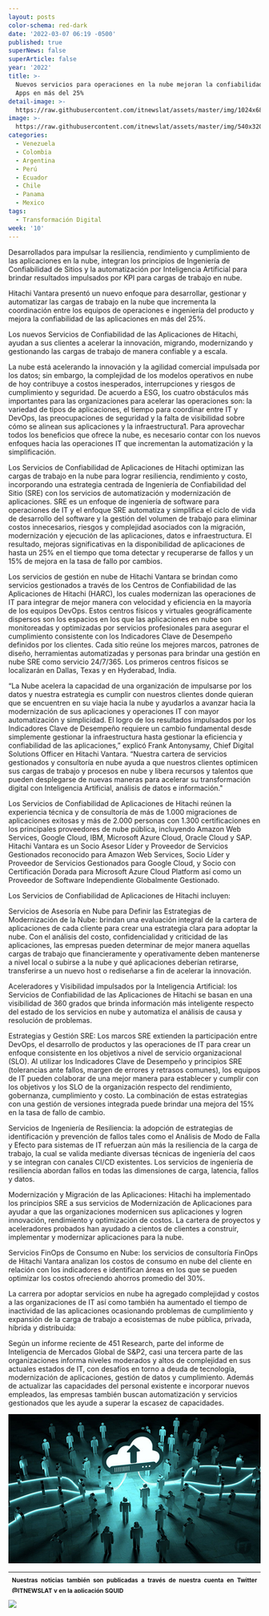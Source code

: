```yaml
---
layout: posts
color-schema: red-dark
date: '2022-03-07 06:19 -0500'
published: true
superNews: false
superArticle: false
year: '2022'
title: >-
  Nuevos servicios para operaciones en la nube mejoran la confiabilidad de las
  Apps en más del 25%
detail-image: >-
  https://raw.githubusercontent.com/itnewslat/assets/master/img/1024x680/Nube-Publica-g.jpg
image: >-
  https://raw.githubusercontent.com/itnewslat/assets/master/img/540x320/Nube-Publica-p.jpg
categories:
  - Venezuela
  - Colombia
  - Argentina
  - Perú
  - Ecuador
  - Chile
  - Panama
  - Mexico
tags:
  - Transformación Digital
week: '10'
---
```

Desarrollados para impulsar la resiliencia, rendimiento y cumplimiento de las aplicaciones en la nube, integran los principios de Ingeniería de Confiabilidad de Sitios y la automatización por Inteligencia Artificial para brindar resultados impulsados por KPI para cargas de trabajo en nube.
 
Hitachi Vantara presentó un nuevo enfoque para desarrollar, gestionar y automatizar las cargas de trabajo en la nube que incrementa la coordinación entre los equipos de operaciones e ingeniería del producto y mejora la confiabilidad de las aplicaciones en más del 25%.
 
Los nuevos Servicios de Confiabilidad de las Aplicaciones de Hitachi, ayudan a sus clientes a acelerar la innovación, migrando, modernizando y gestionando las cargas de trabajo de manera confiable y a escala.
 
La nube está acelerando la innovación y la agilidad comercial impulsada por los datos; sin embargo, la complejidad de los modelos operativos en nube de hoy contribuye a costos inesperados, interrupciones y riesgos de cumplimiento y seguridad. De acuerdo a ESG, los cuatro obstáculos más importantes para las organizaciones para acelerar las operaciones son: la variedad de tipos de aplicaciones, el tiempo para coordinar entre IT y DevOps, las preocupaciones de seguridad y la falta de visibilidad sobre cómo se alinean sus aplicaciones y la infraestructura1. Para aprovechar todos los beneficios que ofrece la nube, es necesario contar con los nuevos enfoques hacia las operaciones IT que incrementan la automatización y la simplificación.
 
Los Servicios de Confiabilidad de Aplicaciones de Hitachi optimizan las cargas de trabajo en la nube para lograr resiliencia, rendimiento y costo, incorporando una estrategia centrada de Ingeniería de Confiabilidad del Sitio (SRE) con los servicios de automatización y modernización de aplicaciones. SRE es un enfoque de ingeniería de software para operaciones de IT y el enfoque SRE automatiza y simplifica el ciclo de vida de desarrollo del software y la gestión del volumen de trabajo para eliminar costos innecesarios, riesgos y complejidad asociados con la migración, modernización y ejecución de las aplicaciones, datos e infraestructura. El resultado, mejoras significativas en la disponibilidad de aplicaciones de hasta un 25% en el tiempo que toma detectar y recuperarse de fallos y un 15% de mejora en la tasa de fallo por cambios.
 
Los servicios de gestión en nube de Hitachi Vantara se brindan como servicios gestionados a través de los Centros de Confiabilidad de las Aplicaciones de Hitachi (HARC), los cuales modernizan las operaciones de IT para integrar de mejor manera con velocidad y eficiencia en la mayoría de los equipos DevOps. Estos centros físicos y virtuales geográficamente dispersos son los espacios en los que las aplicaciones en nube son monitoreadas y optimizadas por servicios profesionales para asegurar el cumplimiento consistente con los Indicadores Clave de Desempeño definidos por los clientes. Cada sitio reúne los mejores marcos, patrones de diseño, herramientas automatizadas y personas para brindar una gestión en nube SRE como servicio 24/7/365. Los primeros centros físicos se localizarán en Dallas, Texas y en Hyderabad, India.
 
“La Nube acelera la capacidad de una organización de impulsarse por los datos y nuestra estrategia es cumplir con nuestros clientes donde quieran que se encuentren en su viaje hacia la nube y ayudarlos a avanzar hacia la modernización de sus aplicaciones y operaciones IT con mayor automatización y simplicidad. El logro de los resultados impulsados por los Indicadores Clave de Desempeño requiere un cambio fundamental desde simplemente gestionar la infraestructura hasta gestionar la eficiencia y confiabilidad de las aplicaciones,” explicó Frank Antonysamy, Chief Digital Solutions Officer en Hitachi Vantara. “Nuestra cartera de servicios gestionados y consultoría en nube ayuda a que nuestros clientes optimicen sus cargas de trabajo y procesos en nube y libera recursos y talentos que pueden desplegarse de nuevas maneras para acelerar su transformación digital con Inteligencia Artificial, análisis de datos e información."
 
Los Servicios de Confiabilidad de Aplicaciones de Hitachi reúnen la experiencia técnica y de consultoría de más de 1.000 migraciones de aplicaciones exitosas y más de 2.000 personas con 1.300 certificaciones en los principales proveedores de nube pública, incluyendo Amazon Web Services, Google Cloud, IBM, Microsoft Azure Cloud, Oracle Cloud y SAP. Hitachi Vantara es un Socio Asesor Líder y Proveedor de Servicios Gestionados reconocido para Amazon Web Services, Socio Líder y Proveedor de Servicios Gestionados para Google Cloud, y Socio con Certificación Dorada para Microsoft Azure Cloud Platform así como un Proveedor de Software Independiente Globalmente Gestionado.
 
Los Servicios de Confiabilidad de Aplicaciones de Hitachi incluyen:
 
Servicios de Asesoría en Nube para Definir las Estrategias de Modernización de la Nube: brindan una evaluación integral de la cartera de aplicaciones de cada cliente para crear una estrategia clara para adoptar la nube. Con el análisis del costo, confidencialidad y criticidad de las aplicaciones, las empresas pueden determinar de mejor manera aquellas cargas de trabajo que financieramente y operativamente deben mantenerse a nivel local o subirse a la nube y qué aplicaciones deberían retirarse, transferirse a un nuevo host o rediseñarse a fin de acelerar la innovación.
 
Aceleradores y Visibilidad impulsados por la Inteligencia Artificial: los Servicios de Confiabilidad de las Aplicaciones de Hitachi se basan en una visibilidad de 360 grados que brinda información más inteligente respecto del estado de los servicios en nube y automatiza el análisis de causa y resolución de problemas.
 
Estrategias y Gestión SRE: Los marcos SRE extienden la participación entre DevOps, el desarrollo de productos y las operaciones de IT para crear un enfoque consistente en los objetivos a nivel de servicio organizacional (SLO). Al utilizar los Indicadores Clave de Desempeño y principios SRE (tolerancias ante fallos, margen de errores y retrasos comunes), los equipos de IT pueden colaborar de una mejor manera para establecer y cumplir con los objetivos y los SLO de la organización respecto del rendimiento, gobernanza, cumplimiento y costo. La combinación de estas estrategias con una gestión de versiones integrada puede brindar una mejora del 15% en la tasa de fallo de cambio.
 
Servicios de Ingeniería de Resiliencia: la adopción de estrategias de identificación y prevención de fallos tales como el Análisis de Modo de Falla y Efecto para sistemas de IT refuerzan aún más la resiliencia de la carga de trabajo, la cual se valida mediante diversas técnicas de ingeniería del caos y se integran con canales CI/CD existentes. Los servicios de ingeniería de resiliencia abordan fallos en todas las dimensiones de carga, latencia, fallos y datos.
 
Modernización y Migración de las Aplicaciones: Hitachi ha implementado los principios SRE a sus servicios de Modernización de Aplicaciones para ayudar a que las organizaciones modernicen sus aplicaciones y logren innovación, rendimiento y optimización de costos. La cartera de proyectos y aceleradores probados han ayudado a cientos de clientes a construir, implementar y modernizar aplicaciones para la nube.
 
Servicios FinOps de Consumo en Nube: los servicios de consultoría FinOps de Hitachi Vantara analizan los costos de consumo en nube del cliente en relación con los indicadores e identifican áreas en los que se pueden optimizar los costos ofreciendo ahorros promedio del 30%.
 
La carrera por adoptar servicios en nube ha agregado complejidad y costos a las organizaciones de IT así como también ha aumentado el tiempo de inactividad de las aplicaciones ocasionando problemas de cumplimiento y expansión de la carga de trabajo a ecosistemas de nube pública, privada, híbrida y distribuida:
 
Según un informe reciente de 451 Research, parte del informe de Inteligencia de Mercados Global de S&P2, casi una tercera parte de las organizaciones informa niveles moderados y altos de complejidad en sus actuales estados de IT, con desafíos en torno a deuda de tecnología, modernización de aplicaciones, gestión de datos y cumplimiento. Además de actualizar las capacidades del personal existente e incorporar nuevos empleados, las empresas también buscan automatización y servicios gestionados que les ayude a superar la escasez de capacidades.

![](https://raw.githubusercontent.com/itnewslat/assets/master/img/540x320/Nube-Publica-p.jpg)

<table style="height: 42px;" width="569">
<tbody>
<tr>
<td style="text-align: justify;"><sub><strong>Nuestras noticias también son publicadas a través de nuestra cuenta en Twitter <a href="https://twitter.com/itnewslat?lang=es">@ITNEWSLAT</a> y en la aplicación <a href="https://squidapp.co/en/">SQUID</a></strong></sub></td>
</tr>
</tbody>
</table>

<img src="https://tracker.metricool.com/c3po.jpg?hash=56f88a41e39ab42c063cc51676587a04"/>